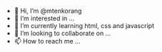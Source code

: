 - 👋 Hi, I’m @mtenkorang
- 👀 I’m interested in ...
- 🌱 I’m currently learning html, css and javascript
- 💞️ I’m looking to collaborate on ...
- 📫 How to reach me ...

<!---
mtenkorang/mtenkorang is a ✨ special ✨ repository because its `README.md` (this file) appears on your GitHub profile.
You can click the Preview link to take a look at your changes.
--->
